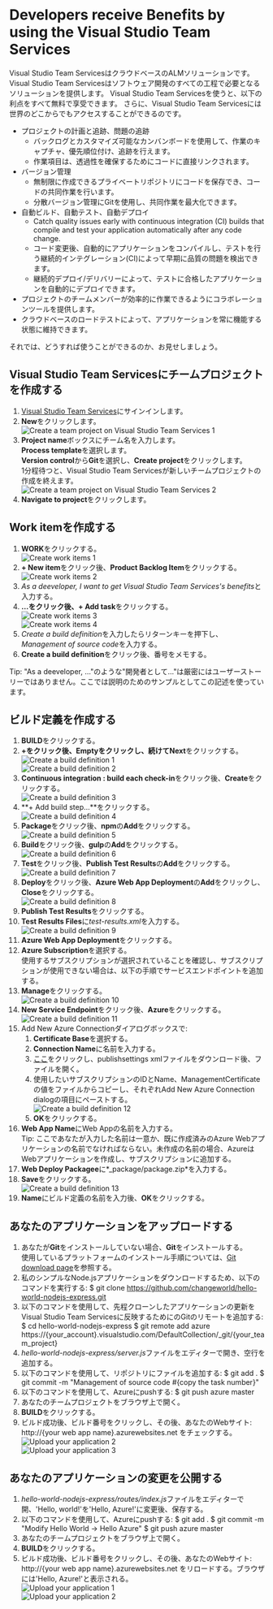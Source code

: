# Developers receive Benefits by using the Visual Studio Team Services

Visual Studio Team ServicesはクラウドベースのALMソリューションです。
Visual Studio Team Servicesはソフトウェア開発のすべての工程で必要となるソリューションを提供します。
Visual Studio Team Servicesを使うと、以下の利点をすべて無料で享受できます。
さらに、Visual Studio Team Servicesには世界のどこからでもアクセスすることができるのです。

* プロジェクトの計画と追跡、問題の追跡
    * バックログとカスタマイズ可能なカンバンボードを使用して、作業のキャプチャ、優先順位付け、追跡を行えます。
    * 作業項目は、透過性を確保するためにコードに直接リンクされます。
* バージョン管理
    * 無制限に作成できるプライベートリポジトリにコードを保存でき、コードの共同作業を行います。
    * 分散バージョン管理にGitを使用し、共同作業を最大化できます。
* 自動ビルド、自動テスト、自動デプロイ
    * Catch quality issues early with continuous integration (CI) builds that compile and test your application automatically after any code change.
    * コード変更後、自動的にアプリケーションをコンパイルし、テストを行う継続的インテグレーション(CI)によって早期に品質の問題を検出できます。
    * 継続的デプロイ/デリバリーによって、テストに合格したアプリケーションを自動的にデプロイできます。
* プロジェクトのチームメンバーが効率的に作業できるようにコラボレーションツールを提供します。
* クラウドベースのロードテストによって、アプリケーションを常に機能する状態に維持できます。

それでは、どうすれば使うことができるのか、お見せしましょう。

## Visual Studio Team Servicesにチームプロジェクトを作成する

1. [Visual Studio Team Services](https://www.visualstudio.com/)にサインインします。
2. **New**をクリックします。  
![Create a team project on Visual Studio Team Services 1](../images/developers-receive-benefits-by-using-vsts/image001.png)
3. **Project name**ボックスにチーム名を入力します。  
**Process template**を選択します。  
**Version control**から**Git**を選択し、**Create project**をクリックします。  
1分程待つと、Visual Studio Team Servicesが新しいチームプロジェクトの作成を終えます。  
![Create a team project on Visual Studio Team Services 2](../images/developers-receive-benefits-by-using-vsts/image002.png)
4. **Navigate to project**をクリックします。

## Work itemを作成する

1. **WORK**をクリックする。  
![Create work items 1](../images/developers-receive-benefits-by-using-vsts/image003.png)
2. **+ New item**をクリック後、**Product Backlog Item**をクリックする。  
![Create work items 2](../images/developers-receive-benefits-by-using-vsts/image004.png)
3. *As a deeveloper, I want to get Visual Studio Team Services's benefits*と入力する。
4. **…**をクリック後、**+ Add task**をクリックする。  
![Create work items 3](../images/developers-receive-benefits-by-using-vsts/image005.png)  
![Create work items 4](../images/developers-receive-benefits-by-using-vsts/image006.png)
5. *Create a build definition*を入力したらリターンキーを押下し、*Management of source code*を入力する。
6. **Create a build definition**をクリック後、番号をメモする。

Tip: "As a deeveloper, …"のような"開発者として…"は厳密にはユーザーストーリーではありません。ここでは説明のためのサンプルとしてこの記述を使っています。

## ビルド定義を作成する

1. **BUILD**をクリックする。
2. **+**をクリック後、**Empty**をクリックし、続けて**Next**をクリックする。  
![Create a build definition 1](../images/developers-receive-benefits-by-using-vsts/image007.png)  
![Create a build definition 2](../images/developers-receive-benefits-by-using-vsts/image008.png)
3. **Continuous integration : build each check-in**をクリック後、**Create**をクリックする。  
![Create a build definition 3](../images/developers-receive-benefits-by-using-vsts/image009.png)
4. **+ Add build step…**をクリックする。  
![Create a build definition 4](../images/developers-receive-benefits-by-using-vsts/image010.png)
5. **Package**をクリック後、**npm**の**Add**をクリックする。  
![Create a build definition 5](../images/developers-receive-benefits-by-using-vsts/image011.png)
6. **Build**をクリック後、**gulp**の**Add**をクリックする。  
![Create a build definition 6](../images/developers-receive-benefits-by-using-vsts/image012.png)
7. **Test**をクリック後、**Publish Test Results**の**Add**をクリックする。  
![Create a build definition 7](../images/developers-receive-benefits-by-using-vsts/image013.png)
8. **Deploy**をクリック後、**Azure Web App Deployment**の**Add**をクリックし、**Close**をクリックする。  
![Create a build definition 8](../images/developers-receive-benefits-by-using-vsts/image014.png)
9. **Publish Test Results**をクリックする。
10. **Test Results Files**に*test-results.xml*を入力する。  
![Create a build definition 9](../images/developers-receive-benefits-by-using-vsts/image015.png)
11. **Azure Web App Deployment**をクリックする。
12. **Azure Subscription**を選択する。  
使用するサブスクリプションが選択されていることを確認し、サブスクリプションが使用できない場合は、以下の手順でサービスエンドポイントを追加する。
  1. **Manage**をクリックする。  
  ![Create a build definition 10](../images/developers-receive-benefits-by-using-vsts/image016.png)
  2. **New Service Endpoint**をクリック後、**Azure**をクリックする。  
  ![Create a build definition 11](../images/developers-receive-benefits-by-using-vsts/image017.png)
  3. Add New Azure Connectionダイアログボックスで:
      1. **Certificate Base**を選択する。
      2. **Connection Name**に名前を入力する。
      3. [ここ](https://go.microsoft.com/fwlink/?LinkId=254432)をクリックし、publishsettings xmlファイルをダウンロード後、ファイルを開く。
      4. 使用したいサブスクリプションのIDとName、ManagementCertificateの値をファイルからコピーし、それぞれAdd New Azure Connection dialogの項目にペーストする。  
      ![Create a build definition 12](../images/developers-receive-benefits-by-using-vsts/image018.png)
      5. **OK**をクリックする。
13. **Web App Name**にWeb Appの名前を入力する。  
Tip: ここであなたが入力した名前は一意か、既に作成済みのAzure Webアプリケーションの名前でなければならない。未作成の名前の場合、AzureはWebアプリケーションを作成し、サブスクリプションに追加する。
14. **Web Deploy Packagee**に*_package/package.zip*を入力する。
15. **Save**をクリックする。  
![Create a build definition 13](../images/developers-receive-benefits-by-using-vsts/image019.png)
16. **Name**にビルド定義の名前を入力後、**OK**をクリックする。

## あなたのアプリケーションをアップロードする

1. あなたが**Git**をインストールしていない場合、**Git**をインストールする。  
使用しているプラットフォームのインストール手順については、[Git download page](http://git-scm.com/download)を参照する。
2. 私のシンプルなNode.jsアプリケーションをダウンロードするため、以下のコマンドを実行する:
    $ git clone https://github.com/changeworld/hello-world-nodejs-express.git
3. 以下のコマンドを使用して、先程クローンしたアプリケーションの更新をVisual Studio Team Servicesに反映するためにのGitのリモートを追加する:
    $ cd hello-world-nodejs-express
    $ git remote add azure https://{your_account}.visualstudio.com/DefaultCollection/_git/{your_team_project}
4. *hello-world-nodejs-express/server.js*ファイルをエディターで開き、空行を追加する。
5. 以下のコマンドを使用して、リポジトリにファイルを追加する:
    $ git add .
    $ git commit -m "Management of source code #{copy the task number}"
6. 以下のコマンドを使用して、Azureにpushする:
    $ git push azure master
7. あなたのチームプロジェクトをブラウザ上で開く。
8. **BUILD**をクリックする。
9. ビルド成功後、ビルド番号をクリックし、その後、あなたのWebサイト: http://{your web app name}.azurewebsites.net をチェックする。  
![Upload your application 2](../images/developers-receive-benefits-by-using-vsts/image021.png)  
![Upload your application 3](../images/developers-receive-benefits-by-using-vsts/image022.png)

## あなたのアプリケーションの変更を公開する

1. *hello-world-nodejs-express/routes/index.js*ファイルをエディターで開、'Hello, world!'を'Hello, Azure!'に変更後、保存する。
2. 以下のコマンドを使用して、Azureにpushする:
    $ git add .
    $ git commit -m "Modify Hello World -> Hello Azure"
    $ git push azure master
3. あなたのチームプロジェクトをブラウザ上で開く。
4. **BUILD**をクリックする。
5. ビルド成功後、ビルド番号をクリックし、その後、あなたのWebサイト: http://{your web app name}.azurewebsites.net をリロードする。ブラウザには'Hello, Azure!'と表示される。  
![Upload your application 1](../images/developers-receive-benefits-by-using-vsts/image023.png)  
![Upload your application 2](../images/developers-receive-benefits-by-using-vsts/image024.png)
